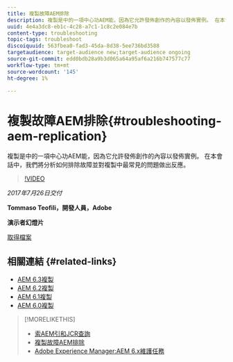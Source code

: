 ```yaml
---
title: 複製故障AEM排除
description: 複製是中的一項中心功AEM能，因為它允許發佈創作的內容以發佈實例。 在本會話中，我們將分析如何排除故障並對複製中最常見的問題做出反應。
uuid: 4e4a3dc8-eb1c-4c28-a7c1-1c8c2e084e7b
content-type: troubleshooting
topic-tags: troubleshoot
discoiquuid: 563fbea0-fad3-45da-8d38-5ee736bd3588
targetaudience: target-audience new;target-audience ongoing
source-git-commit: edd0bdb28a9b3d065a64a95af6a216b747577c77
workflow-type: tm+mt
source-wordcount: '145'
ht-degree: 1%

---
```


# 複製故障AEM排除{#troubleshooting-aem-replication}

複製是中的一項中心功AEM能，因為它允許發佈創作的內容以發佈實例。 在本會話中，我們將分析如何排除故障並對複製中最常見的問題做出反應。

>[!VIDEO](https://video.tv.adobe.com/v/19282/?quality=9)

*2017年7月26日交付*

**Tommaso Teofili，開發人員，Adobe**

**演示者幻燈片**

[取得檔案](assets/aem-gems-troubleshooting-aem-replication.pdf)

## 相關連結 {#related-links}

* [AEM 6.3複製](https://docs.adobe.com/docs/en/aem/6-3/deploy/configuring/replication.html)
* [AEM 6.2複製](https://docs.adobe.com/docs/en/aem/6-2/deploy/configuring/replication.html)
* [AEM 6.1複製](https://docs.adobe.com/docs/en/aem/6-1/deploy/configuring/replication.html)
* [AEM 6.0複製](https://docs.adobe.com/docs/en/aem/6-0/deploy/configuring/replication.html)

>[!MORELIKETHIS]
>
>* [索AEM引和JCR查詢](aem-indexing-jcr-query.md)
>* [複製故障AEM排除](aem-troubleshooting-aem-replication.md)
>* [Adobe Experience Manager:AEM 6.x維護任務](https://helpx.adobe.com/experience-manager/kt/eseminars/ccoo-aem-Aug-register.html)

